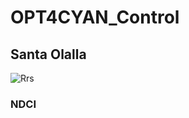 # OPT4CYAN_Control
## Santa Olalla
  ![Rrs](https://github.com/OPT4CYANproject/OPT4CYAN_Control.git/Hondon_del_Burro_30_2016301_MPH_P_.jpg)
### NDCI
